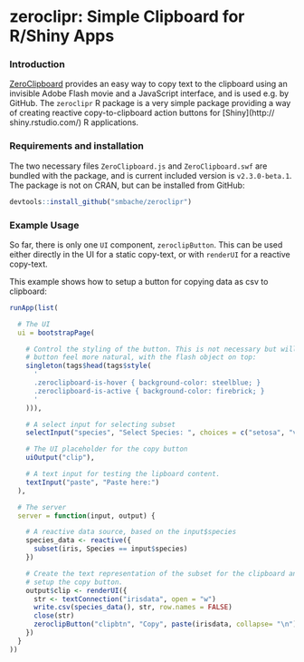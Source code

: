 # zeroclipr: Simple Clipboard for R/Shiny Apps

### Introduction
[ZeroClipboard](http://zeroclipboard.org/) provides an easy way to copy text to the clipboard using an invisible Adobe Flash movie and a JavaScript interface, and is used e.g. by GitHub. The `zeroclipr` R package is a very simple package providing a way of creating reactive copy-to-clipboard action buttons for [Shiny](http:// shiny.rstudio.com/) R applications.

### Requirements and installation
The two necessary files `ZeroClipboard.js` and `ZeroClipboard.swf` are bundled with the package, and is current 
included version is `v2.3.0-beta.1`. The package is not on CRAN, but can be installed from GitHub:

```R
devtools::install_github("smbache/zeroclipr")
```

### Example Usage
So far, there is only one `UI` component, `zeroclipButton`. This can be used either directly in the UI
for a static copy-text, or with `renderUI` for a reactive copy-text.

This example shows how to setup a button for copying data as csv to clipboard:

```R
runApp(list(

  # The UI
  ui = bootstrapPage(

    # Control the styling of the button. This is not necessary but will make the
    # button feel more natural, with the flash object on top:
    singleton(tags$head(tags$style(
      '
      .zeroclipboard-is-hover { background-color: steelblue; }
      .zeroclipboard-is-active { background-color: firebrick; }
      '
    ))),

    # A select input for selecting subset
    selectInput("species", "Select Species: ", choices = c("setosa", "versicolor", "virginica")),

    # The UI placeholder for the copy button
    uiOutput("clip"),

    # A text input for testing the lipboard content.
    textInput("paste", "Paste here:")
  ),

  # The server
  server = function(input, output) {

    # A reactive data source, based on the input$species
    species_data <- reactive({
      subset(iris, Species == input$species)
    })

    # Create the text representation of the subset for the clipboard and
    # setup the copy button.
    output$clip <- renderUI({
      str <- textConnection("irisdata", open = "w")
      write.csv(species_data(), str, row.names = FALSE)
      close(str)
      zeroclipButton("clipbtn", "Copy", paste(irisdata, collapse= "\n"), icon("clipboard"))
    })
  }
))

```